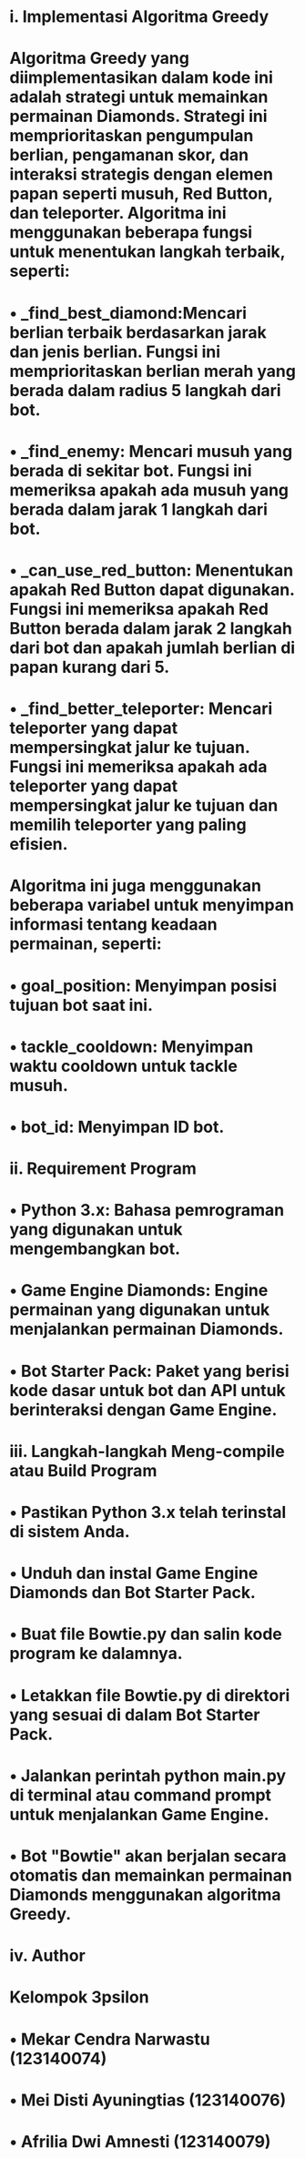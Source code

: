 # i.	Implementasi Algoritma Greedy
# Algoritma Greedy yang diimplementasikan dalam kode ini adalah strategi untuk memainkan permainan Diamonds. Strategi ini memprioritaskan pengumpulan berlian, pengamanan skor, dan interaksi strategis dengan elemen papan seperti musuh, Red Button, dan teleporter. Algoritma ini menggunakan beberapa fungsi untuk menentukan langkah terbaik, seperti:
# •	_find_best_diamond:Mencari berlian terbaik berdasarkan jarak dan jenis berlian. Fungsi ini memprioritaskan berlian merah yang berada dalam radius 5 langkah dari bot.
# •	_find_enemy: Mencari musuh yang berada di sekitar bot. Fungsi ini memeriksa apakah ada musuh yang berada dalam jarak 1 langkah dari bot.
# •	_can_use_red_button: Menentukan apakah Red Button dapat digunakan. Fungsi ini memeriksa apakah Red Button berada dalam jarak 2 langkah dari bot dan apakah jumlah berlian di papan kurang dari 5.
# •	_find_better_teleporter: Mencari teleporter yang dapat mempersingkat jalur ke tujuan. Fungsi ini memeriksa apakah ada teleporter yang dapat mempersingkat jalur ke tujuan dan memilih teleporter yang paling efisien.
# Algoritma ini juga menggunakan beberapa variabel untuk menyimpan informasi tentang keadaan permainan, seperti:
# •	goal_position: Menyimpan posisi tujuan bot saat ini.
# •	tackle_cooldown: Menyimpan waktu cooldown untuk tackle musuh.
# •	bot_id: Menyimpan ID bot.

# ii.	Requirement Program
# •	Python 3.x: Bahasa pemrograman yang digunakan untuk mengembangkan bot.
# •	Game Engine Diamonds: Engine permainan yang digunakan untuk menjalankan permainan Diamonds.
# •	Bot Starter Pack: Paket yang berisi kode dasar untuk bot dan API untuk berinteraksi dengan Game Engine.

# iii.	Langkah-langkah Meng-compile atau Build Program
# •	Pastikan Python 3.x telah terinstal di sistem Anda.
# •	Unduh dan instal Game Engine Diamonds dan Bot Starter Pack.
# •	Buat file Bowtie.py dan salin kode program ke dalamnya.
# •	Letakkan file Bowtie.py di direktori yang sesuai di dalam Bot Starter Pack.
# •	Jalankan perintah python main.py di terminal atau command prompt untuk menjalankan Game Engine.
# •	Bot "Bowtie" akan berjalan secara otomatis dan memainkan permainan Diamonds menggunakan algoritma Greedy.

# iv.	Author
# Kelompok 3psilon
# •	Mekar Cendra Narwastu (123140074)
# •	Mei Disti Ayuningtias (123140076)
# •	Afrilia Dwi Amnesti (123140079)
